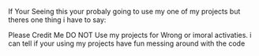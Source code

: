 If Your Seeing this your probaly going to use my one of my projects but theres one thing i have to say:

Please Credit Me
DO NOT Use my projects for Wrong or imoral activaties.
i can tell if your using my projects
have fun messing around with the code
